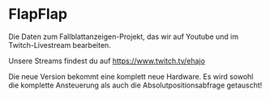# FlapFlap

Die Daten zum Fallblattanzeigen-Projekt, das wir auf Youtube und im Twitch-Livestream bearbeiten.

Unsere Streams findest du auf https://www.twitch.tv/ehajo

Die neue Version bekommt eine komplett neue Hardware. Es wird sowohl die komplette Ansteuerung als auch die Absolutpositionsabfrage getauscht!

